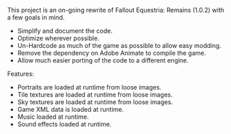 This project is an on-going rewrite of Fallout Equestria: Remains (1.0.2) with a few goals in mind.

- Simplify and document the code.
- Optimize wherever possible.
- Un-Hardcode as much of the game as possible to allow easy modding.
- Remove the dependency on Adobe Animate to compile the game.
- Allow much easier porting of the code to a different engine.

Features:
 - Portraits are loaded at runtime from loose images.
 - Tile textures are loaded at runtime from loose images.
 - Sky textures are loaded at runtime from loose images.
 - Game XML data is loaded at runtime.
 - Music loaded at runtime.
 - Sound effects loaded at runtime.
